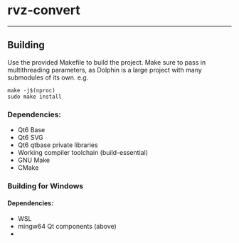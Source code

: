 # rvz-convert

---

## Building

Use the provided Makefile to build the project. Make sure to pass in multithreading parameters, as Dolphin is a large project with many submodules of its own.
e.g.

```
make -j$(nproc)
sudo make install
```



### Dependencies:

- Qt6 Base
- Qt6 SVG
- Qt6 qtbase private libraries
- Working compiler toolchain (build-essential)
- GNU Make
- CMake

### Building for Windows

#### Dependencies:

- WSL
- mingw64 Qt components (above)
- 